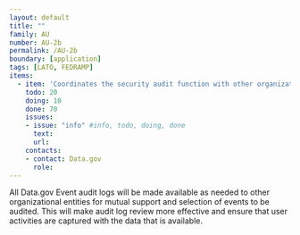 ```yaml
---
layout: default
title: ""
family: AU
number: AU-2b
permalink: /AU-2b
boundary: [application]
tags: [LATO, FEDRAMP]
items:
  - item: 'Coordinates the security audit function with other organizational entities requiring audit-related information to enhance mutual support and to help guide the selection of auditable events'
    todo: 20
    doing: 10
    done: 70   
    issues:
    - issue: "info" #info, todo, doing, done
      text:
      url:
    contacts:
    - contact: Data.gov
      role:
---
```

All Data.gov Event audit logs will be made available as needed to other organizational entities for mutual support and selection of events to be audited. This will make audit log review more effective and ensure that user activities are captured with the data that is available.
